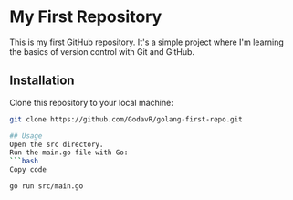 # My First Repository

This is my first GitHub repository. It's a simple project where I'm learning the basics of version control with Git and GitHub.

## Installation

Clone this repository to your local machine:

```bash
git clone https://github.com/GodavR/golang-first-repo.git

## Usage
Open the src directory.
Run the main.go file with Go:
```bash
Copy code

go run src/main.go